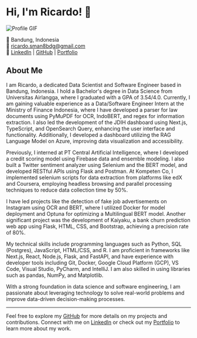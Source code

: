 # Hi, I'm Ricardo! 👋

![Profile GIF](https://media.giphy.com/media/QTfX9Ejfra3ZmNxh6B/giphy.gif)

📍 Bandung, Indonesia  
📧 [ricardo.sman8bdg@gmail.com](mailto:ricardo.sman8bdg@gmail.com)  
🔗 [LinkedIn](https://www.linkedin.com/in/your-linkedin-profile) | [GitHub](https://github.com/ricardo-dodo) | [Portfolio](https://ricardo-dodo.netlify.app/)

## About Me
I am Ricardo, a dedicated Data Scientist and Software Engineer based in Bandung, Indonesia. I hold a Bachelor's degree in Data Science from Universitas Airlangga, where I graduated with a GPA of 3.54/4.0. Currently, I am gaining valuable experience as a Data/Software Engineer Intern at the Ministry of Finance Indonesia, where I have developed a parser for law documents using PyMuPDF for OCR, IndoBERT, and regex for information extraction. I also led the development of the JDIH dashboard using Next.js, TypeScript, and OpenSearch Query, enhancing the user interface and functionality. Additionally, I developed a dashboard utilizing the RAG Language Model on Azure, improving data visualization and accessibility.

Previously, I interned at PT Central Artificial Intelligence, where I developed a credit scoring model using Firebase data and ensemble modeling. I also built a Twitter sentiment analyzer using Selenium and the BERT model, and developed RESTful APIs using Flask and Postman. At Kompeten Co, I implemented selenium scripts for data extraction from platforms like edX and Coursera, employing headless browsing and parallel processing techniques to reduce data collection time by 50%.

I have led projects like the detection of fake job advertisements on Instagram using OCR and BERT, where I utilized Docker for model deployment and Optuna for optimizing a Multilingual BERT model. Another significant project was the development of Kaiyaku, a bank churn prediction web app using Flask, HTML, CSS, and Bootstrap, achieving a precision rate of 80%.

My technical skills include programming languages such as Python, SQL (Postgres), JavaScript, HTML/CSS, and R. I am proficient in frameworks like Next.js, React, Node.js, Flask, and FastAPI, and have experience with developer tools including Git, Docker, Google Cloud Platform (GCP), VS Code, Visual Studio, PyCharm, and IntelliJ. I am also skilled in using libraries such as pandas, NumPy, and Matplotlib.

With a strong foundation in data science and software engineering, I am passionate about leveraging technology to solve real-world problems and improve data-driven decision-making processes.

---

Feel free to explore my [GitHub](https://github.com/ricardo-dodo) for more details on my projects and contributions. Connect with me on [LinkedIn](https://www.linkedin.com/in/your-linkedin-profile) or check out my [Portfolio](https://your-portfolio.com) to learn more about my work.
